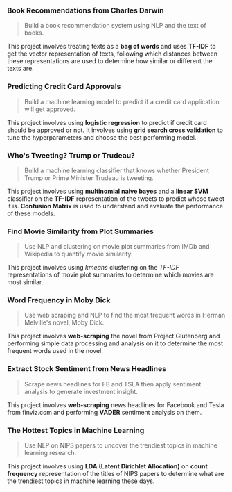 ### Book Recommendations from Charles Darwin

> Build a book recommendation system using NLP and the text of books. 

This project involves treating texts as a **bag of words** and uses **TF-IDF** to get the vector representation of texts, following which distances between these representations are used to determine how similar or different the texts are.

### Predicting Credit Card Approvals

> Build a machine learning model to predict if a credit card application will get approved. 

This project involves using **logistic regression** to predict if credit card should be approved or not. It involves using **grid search cross validation** to tune the hyperparameters and choose the best performing model.

### Who's Tweeting? Trump or Trudeau?

> Build a machine learning classifier that knows whether President Trump or Prime Minister Trudeau is tweeting. 

This project involves using **multinomial naive bayes** and a **linear SVM** classifier on the **TF-IDF** representation of the tweets to predict whose tweet it is. **Confusion Matrix** is used to understand and evaluate the performance of these models.

### Find Movie Similarity from Plot Summaries

> Use NLP and clustering on movie plot summaries from IMDb and Wikipedia to quantify movie similarity.

This project involves using *kmeans* clustering on the *TF-IDF* representations of movie plot summaries to determine which movies are most similar.

### Word Frequency in Moby Dick

> Use web scraping and NLP to find the most frequent words in Herman Melville's novel, Moby Dick.

This project involves **web-scraping** the novel from Project Glutenberg and performing simple data processing and analysis on it to determine the most frequent words used in the novel.

### Extract Stock Sentiment from News Headlines

> Scrape news headlines for FB and TSLA then apply sentiment analysis to generate investment insight.

This project involves **web-scraping** news headlines for Facebook and Tesla from finviz.com and performing **VADER** sentiment analysis on them.

### The Hottest Topics in Machine Learning

> Use NLP on NIPS papers to uncover the trendiest topics in machine learning research.

This project involves using **LDA (Latent Dirichlet Allocation)** on **count frequency** representation of the titles of NIPS papers to determine what are the trendiest topics in machine learning these days.
